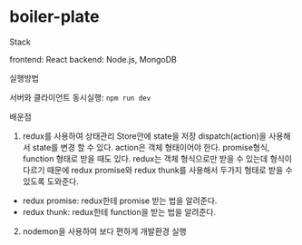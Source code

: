 # boiler-plate

Stack

frontend: React
backend: Node.js, MongoDB

실행방법

서버와 클라이언트 동시실행:
`npm run dev`

배운점

1. redux를 사용하여 상태관리
   Store안에 state을 저장 dispatch(action)을 사용해서 state를 변경 할 수 있다. action은 객체 형태이어야 한다. promise형식, function 형태로 받을 때도 있다. redux는 객체 형식으로만 받을 수 있는데 형식이 다르기 때문에 redux promise와 redux thunk를 사용해서 두가지 형태로 받을 수 있도록 도와준다.

- redux promise: redux한테 promise 받는 법을 알려준다.
- redux thunk: redux한테 function을 받는 법을 알려준다.

2. nodemon을 사용하여 보다 편하게 개발환경 실행
